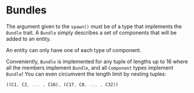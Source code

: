 # Bundles

The argument given to the `spawn()` must be of a type that implements the `Bundle` trait.
A `Bundle` simply describes a set of components that will be added to an entity.

An entity can only have one of each type of component.

Conveniently, `Bundle` is implemented for any tuple of lengths up to 16 where all the members implement `Bundle`,
and all `Component` types implement `Bundle`!
You can even circumvent the length limit by nesting tuples:

```rust
((C1, C2, ... , C16), (C17, C8, ... , C32))
```
